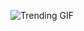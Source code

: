 
<!-- GIF_SECTION -->
![Trending GIF](https://media2.giphy.com/media/v1.Y2lkPThiYjIxNzcyb3l6Znp5d2d4cmdqa3E2MndwdW1hOGZ2eGFvbzRsb2ZyOTJibWQ1MiZlcD12MV9naWZzX3NlYXJjaCZjdD1n/J2F2sOPmoTjYy57spN/giphy.gif)
<!-- END_GIF_SECTION -->
